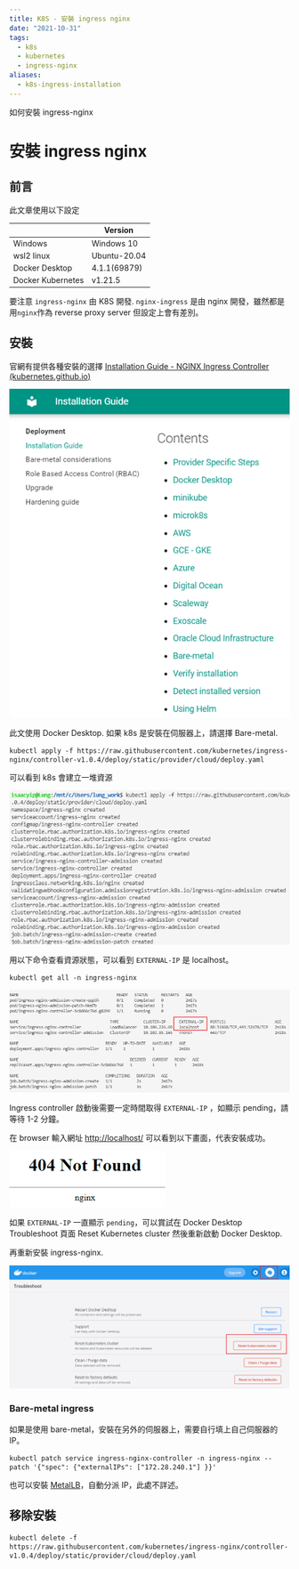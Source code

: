 ```yaml
---
title: K8S - 安裝 ingress nginx
date: "2021-10-31"
tags:
  - k8s
  - kubernetes
  - ingress-nginx
aliases:
  - k8s-ingress-installation
---
```


如何安裝 ingress-nginx

<!--more-->

# 安裝 ingress nginx

## 前言

此文章使用以下設定

|                   | Version      |
| ----------------- | ------------ |
| Windows           | Windows 10   |
| wsl2 linux        | Ubuntu-20.04 |
| Docker Desktop    | 4.1.1(69879) |
| Docker Kubernetes | v1.21.5      |

要注意 `ingress-nginx` 由 K8S 開發.
`nginx-ingress` 是由 nginx 開發，雖然都是用`nginx`作為 reverse proxy server 但設定上會有差別。

## 安裝

官網有提供各種安裝的選擇
[Installation Guide - NGINX Ingress Controller (kubernetes.github.io)](https://kubernetes.github.io/ingress-nginx/deploy/#contents)

![image-20211031174345205](ingress-nginx-install-guide.png)

此文使用 Docker Desktop. 如果 k8s 是安裝在伺服器上，請選擇 Bare-metal.

```shell
kubectl apply -f https://raw.githubusercontent.com/kubernetes/ingress-nginx/controller-v1.0.4/deploy/static/provider/cloud/deploy.yaml
```

可以看到 k8s 會建立一堆資源

![image-20211031183547661](image-20211031183547661.png)

用以下命令查看資源狀態，可以看到 `EXTERNAL-IP` 是 localhost。

```shell
kubectl get all -n ingress-nginx
```

![image-20211031202514264](image-20211031202514264.png)

Ingress controller 啟動後需要一定時間取得 `EXTERNAL-IP` ，如顯示 pending，請等待 1-2 分鐘。

在 browser 輸入網址 <http://localhost/> 可以看到以下畫面，代表安裝成功。

![image-20211031202648423](image-20211031202648423.png)

如果 `EXTERNAL-IP` 一直顯示 `pending`，可以賞試在 Docker Desktop Troubleshoot 頁面 Reset Kubernetes cluster 然後重新啟動 Docker Desktop.

再重新安裝 ingress-nginx.

![image-20211031202920522](image-20211031202920522.png)

### Bare-metal ingress

如果是使用 bare-metal，安裝在另外的伺服器上，需要自行填上自己伺服器的 IP。

```shell
kubectl patch service ingress-nginx-controller -n ingress-nginx --patch '{"spec": {"externalIPs": ["172.28.240.1"] }}'
```

也可以安裝 [MetalLB](https://metallb.universe.tf/)，自動分派 IP，此處不詳述。

## 移除安裝

```shell
kubectl delete -f https://raw.githubusercontent.com/kubernetes/ingress-nginx/controller-v1.0.4/deploy/static/provider/cloud/deploy.yaml
```
